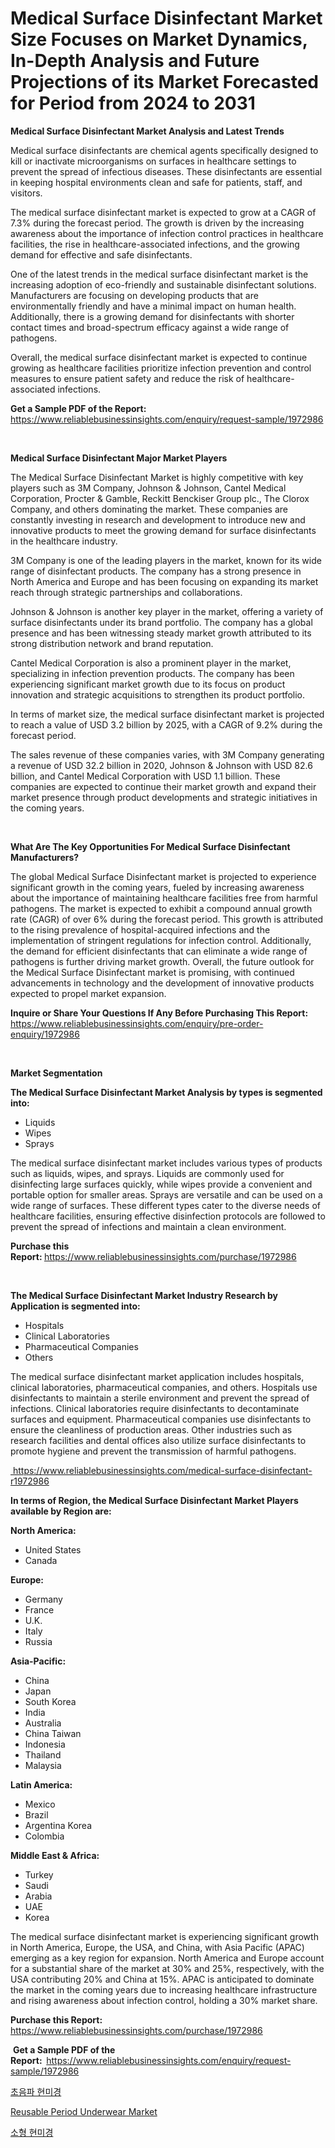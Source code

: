 <p><h1>Medical Surface Disinfectant Market Size Focuses on Market Dynamics, In-Depth Analysis and Future Projections of its Market Forecasted for Period from 2024 to 2031</h1></p><p><strong>Medical Surface Disinfectant Market Analysis and Latest Trends</strong></p>
<p><p>Medical surface disinfectants are chemical agents specifically designed to kill or inactivate microorganisms on surfaces in healthcare settings to prevent the spread of infectious diseases. These disinfectants are essential in keeping hospital environments clean and safe for patients, staff, and visitors.</p><p>The medical surface disinfectant market is expected to grow at a CAGR of 7.3% during the forecast period. The growth is driven by the increasing awareness about the importance of infection control practices in healthcare facilities, the rise in healthcare-associated infections, and the growing demand for effective and safe disinfectants.</p><p>One of the latest trends in the medical surface disinfectant market is the increasing adoption of eco-friendly and sustainable disinfectant solutions. Manufacturers are focusing on developing products that are environmentally friendly and have a minimal impact on human health. Additionally, there is a growing demand for disinfectants with shorter contact times and broad-spectrum efficacy against a wide range of pathogens.</p><p>Overall, the medical surface disinfectant market is expected to continue growing as healthcare facilities prioritize infection prevention and control measures to ensure patient safety and reduce the risk of healthcare-associated infections.</p></p>
<p><strong>Get a Sample PDF of the Report:&nbsp;</strong> <a href="https://www.reliablebusinessinsights.com/enquiry/request-sample/1972986">https://www.reliablebusinessinsights.com/enquiry/request-sample/1972986</a></p>
<p>&nbsp;</p>
<p><strong>Medical Surface Disinfectant Major Market Players</strong></p>
<p><p>The Medical Surface Disinfectant Market is highly competitive with key players such as 3M Company, Johnson & Johnson, Cantel Medical Corporation, Procter & Gamble, Reckitt Benckiser Group plc., The Clorox Company, and others dominating the market. These companies are constantly investing in research and development to introduce new and innovative products to meet the growing demand for surface disinfectants in the healthcare industry. </p><p>3M Company is one of the leading players in the market, known for its wide range of disinfectant products. The company has a strong presence in North America and Europe and has been focusing on expanding its market reach through strategic partnerships and collaborations. </p><p>Johnson & Johnson is another key player in the market, offering a variety of surface disinfectants under its brand portfolio. The company has a global presence and has been witnessing steady market growth attributed to its strong distribution network and brand reputation. </p><p>Cantel Medical Corporation is also a prominent player in the market, specializing in infection prevention products. The company has been experiencing significant market growth due to its focus on product innovation and strategic acquisitions to strengthen its product portfolio. </p><p>In terms of market size, the medical surface disinfectant market is projected to reach a value of USD 3.2 billion by 2025, with a CAGR of 9.2% during the forecast period. </p><p>The sales revenue of these companies varies, with 3M Company generating a revenue of USD 32.2 billion in 2020, Johnson & Johnson with USD 82.6 billion, and Cantel Medical Corporation with USD 1.1 billion. These companies are expected to continue their market growth and expand their market presence through product developments and strategic initiatives in the coming years.</p></p>
<p>&nbsp;</p>
<p><strong>What Are The Key Opportunities For Medical Surface Disinfectant Manufacturers?</strong></p>
<p><p>The global Medical Surface Disinfectant market is projected to experience significant growth in the coming years, fueled by increasing awareness about the importance of maintaining healthcare facilities free from harmful pathogens. The market is expected to exhibit a compound annual growth rate (CAGR) of over 6% during the forecast period. This growth is attributed to the rising prevalence of hospital-acquired infections and the implementation of stringent regulations for infection control. Additionally, the demand for efficient disinfectants that can eliminate a wide range of pathogens is further driving market growth. Overall, the future outlook for the Medical Surface Disinfectant market is promising, with continued advancements in technology and the development of innovative products expected to propel market expansion.</p></p>
<p><strong>Inquire or Share Your Questions If Any Before Purchasing This Report:</strong> <a href="https://www.reliablebusinessinsights.com/enquiry/pre-order-enquiry/1972986">https://www.reliablebusinessinsights.com/enquiry/pre-order-enquiry/1972986</a></p>
<p>&nbsp;</p>
<p><strong>Market Segmentation</strong></p>
<p><strong>The Medical Surface Disinfectant Market Analysis by types is segmented into:</strong></p>
<p><ul><li>Liquids</li><li>Wipes</li><li>Sprays</li></ul></p>
<p><p>The medical surface disinfectant market includes various types of products such as liquids, wipes, and sprays. Liquids are commonly used for disinfecting large surfaces quickly, while wipes provide a convenient and portable option for smaller areas. Sprays are versatile and can be used on a wide range of surfaces. These different types cater to the diverse needs of healthcare facilities, ensuring effective disinfection protocols are followed to prevent the spread of infections and maintain a clean environment.</p></p>
<p><strong>Purchase this Report:&nbsp;</strong><a href="https://www.reliablebusinessinsights.com/purchase/1972986">https://www.reliablebusinessinsights.com/purchase/1972986</a></p>
<p>&nbsp;</p>
<p><strong>The Medical Surface Disinfectant Market Industry Research by Application is segmented into:</strong></p>
<p><ul><li>Hospitals</li><li>Clinical Laboratories</li><li>Pharmaceutical Companies</li><li>Others</li></ul></p>
<p><p>The medical surface disinfectant market application includes hospitals, clinical laboratories, pharmaceutical companies, and others. Hospitals use disinfectants to maintain a sterile environment and prevent the spread of infections. Clinical laboratories require disinfectants to decontaminate surfaces and equipment. Pharmaceutical companies use disinfectants to ensure the cleanliness of production areas. Other industries such as research facilities and dental offices also utilize surface disinfectants to promote hygiene and prevent the transmission of harmful pathogens.</p></p>
<p><a href="https://www.reliablebusinessinsights.com/medical-surface-disinfectant-r1972986">&nbsp;https://www.reliablebusinessinsights.com/medical-surface-disinfectant-r1972986</a></p>
<p><strong>In terms of Region, the Medical Surface Disinfectant Market Players available by Region are:</strong></p>
<p>
    <p> <strong> North America: </strong>
        <ul>
            <li>United States</li>
            <li>Canada</li>
        </ul>
        </p> 
    <p> <strong> Europe: </strong>
        <ul>
            <li>Germany</li>
            <li>France</li>
            <li>U.K.</li>
            <li>Italy</li>
            <li>Russia</li>
        </ul>
        </p> 
    <p> <strong> Asia-Pacific: </strong>
        <ul>
            <li>China</li>
            <li>Japan</li>
            <li>South Korea</li>
            <li>India</li>
            <li>Australia</li>
            <li>China Taiwan</li>
            <li>Indonesia</li>
            <li>Thailand</li>
            <li>Malaysia</li>
        </ul>
        </p> 
    <p> <strong> Latin America: </strong>
        <ul>
            <li>Mexico</li>
            <li>Brazil</li>
            <li>Argentina Korea</li>
            <li>Colombia</li>
        </ul>
        </p> 
    <p> <strong> Middle East & Africa: </strong>
        <ul>
            <li>Turkey</li>
            <li>Saudi</li>
            <li>Arabia</li>
            <li>UAE</li>
            <li>Korea</li>
        </ul>
    </p>
    </p>
<p><p>The medical surface disinfectant market is experiencing significant growth in North America, Europe, the USA, and China, with Asia Pacific (APAC) emerging as a key region for expansion. North America and Europe account for a substantial share of the market at 30% and 25%, respectively, with the USA contributing 20% and China at 15%. APAC is anticipated to dominate the market in the coming years due to increasing healthcare infrastructure and rising awareness about infection control, holding a 30% market share.</p></p>
<p><strong>Purchase this Report: </strong><a href="https://www.reliablebusinessinsights.com/purchase/1972986">https://www.reliablebusinessinsights.com/purchase/1972986</a></p>
<p>&nbsp;<strong>Get a Sample PDF of the Report:&nbsp;&nbsp;</strong><a href="https://www.reliablebusinessinsights.com/enquiry/request-sample/1972986">https://www.reliablebusinessinsights.com/enquiry/request-sample/1972986</a></p>
<p><strong></strong></p>
<p><p><a href="https://medium.com/@mehereenadusoye/%EC%B4%88%EC%9D%8C%ED%8C%8C-%ED%98%84%EB%AF%B8%EA%B2%BD-%EC%8B%9C%EC%9E%A5-%EC%A0%84%EB%A7%9D-%EC%99%84%EC%A0%84%ED%95%9C-%EC%82%B0%EC%97%85-%EB%B6%84%EC%84%9D-2024%EB%85%84%EB%B6%80%ED%84%B0-2031%EB%85%84%EA%B9%8C%EC%A7%80-01899818953e">초음파 현미경</a></p><p><a href="https://view.publitas.com/reportprime-1/global-reusable-period-underwear-market-size-is-expected-to-experience-a-cagr-of-10-9-through-2024-2031-according-to-industry-projections/">Reusable Period Underwear Market</a></p><p><a href="https://medium.com/@mehereenadusoye/%EC%86%8C%ED%98%95-%ED%98%84%EB%AF%B8%EA%B2%BD-%EC%8B%9C%EC%9E%A5-%EA%B7%9C%EB%AA%A8-%EC%A0%90%EC%9C%A0%EC%9C%A8-%EB%B0%8F-%ED%8A%B8%EB%A0%8C%EB%93%9C-%EB%B6%84%EC%84%9D-%EB%B3%B4%EA%B3%A0%EC%84%9C-%EC%B5%9C%EC%A2%85-%EC%82%AC%EC%9A%A9%EC%B2%98-%EC%9D%98%EB%A3%8C-%EC%82%B0%EC%97%85-%EA%B4%91%ED%95%99-%EA%B8%B0%EA%B8%B0-%EB%B0%98%EB%8F%84%EC%B2%B4-%EC%8B%A4%ED%97%98%EC%8B%A4-%EA%B8%B0%ED%83%80-%EC%9B%90%EC%9E%AC%EB%A3%8C%EB%B3%84-%EB%B0%8F-2031%EB%85%84%EA%B9%8C%EC%A7%80-%EC%98%88%EC%B8%A1%EA%B9%8C%EC%A7%80-10f3b686bece">소형 현미경</a></p></p>